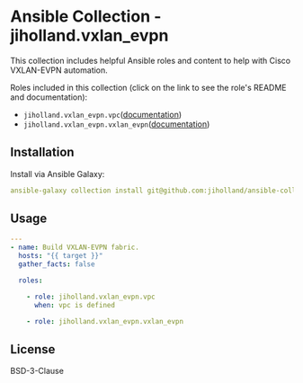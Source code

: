 # Ansible Collection - jiholland.vxlan_evpn

This collection includes helpful Ansible roles and content to help with Cisco VXLAN-EVPN automation.

Roles included in this collection (click on the link to see the role's README and documentation):

  - `jiholland.vxlan_evpn.vpc`([documentation](https://github.com/jiholland/ansible-collection_vxlan_evpn/blob/main/roles/vpc/README.md))
  - `jiholland.vxlan_evpn.vxlan_evpn`([documentation](https://github.com/jiholland/ansible-collection_vxlan_evpn/blob/main/roles/vxlan_evpn/README.md))

## Installation

Install via Ansible Galaxy:

```yaml
ansible-galaxy collection install git@github.com:jiholland/ansible-collection_vxlan_evpn.git
```

## Usage
```YAML
---
- name: Build VXLAN-EVPN fabric.
  hosts: "{{ target }}"
  gather_facts: false

  roles:

    - role: jiholland.vxlan_evpn.vpc
      when: vpc is defined

    - role: jiholland.vxlan_evpn.vxlan_evpn
```
## License

BSD-3-Clause
